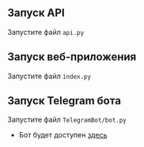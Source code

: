 ## Запуск API
Запустите файл ```api.py```

## Запуск веб-приложения
Запустите файл ```index.py```

## Запуск Telegram бота
Запустите файл ```TelegramBot/bot.py```
* Бот будет доступен <a href='t.me/for_14_project_bot.'>здесь</a>
